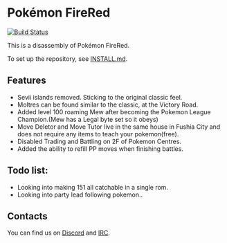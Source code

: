 # Pokémon FireRed

[![Build Status][travis-badge]][travis]

[travis]: https://travis-ci.org/pret/pokefirered
[travis-badge]: https://travis-ci.org/pret/pokefirered.svg?branch=master

This is a disassembly of Pokémon FireRed.

To set up the repository, see [INSTALL.md](INSTALL.md).

## Features
- Sevii islands removed. Sticking to the original classic feel.
- Moltres can be found similar to the classic, at the Victory Road.
- Added level 100 roaming Mew after becoming the Pokemon League Champion.(Mew has a Legal byte set so it obeys)
- Move Deletor and Move Tutor live in the same house in Fushia City and does not require any items to teach your pokemon(free).
- Disabled Trading and Battling on 2F of Pokemon Centres.
- Added the ability to refill PP moves when finishing battles.

## Todo list:
- Looking into making 151 all catchable in a single rom.
- Looking into party lead following pokemon..

## Contacts

You can find us on [Discord](https://discord.gg/d5dubZ3) and [IRC](https://web.libera.chat/?#pret).
